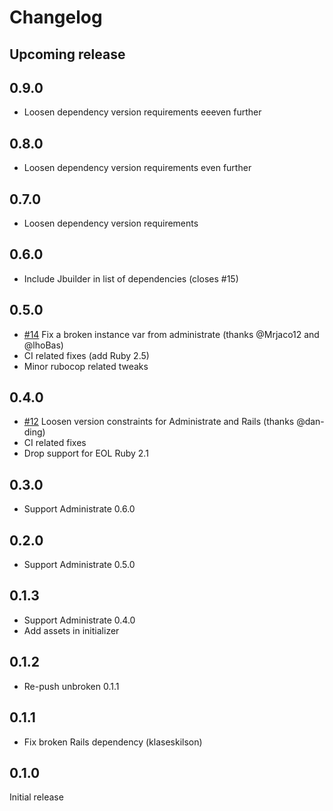 # Changelog

## Upcoming release

## 0.9.0

* Loosen dependency version requirements eeeven further

## 0.8.0

* Loosen dependency version requirements even further

## 0.7.0

* Loosen dependency version requirements

## 0.6.0

* Include Jbuilder in list of dependencies (closes #15)

## 0.5.0

* [#14](https://github.com/fishbrain/administrate-field-belongs_to_search/pull/14) Fix a broken instance var from administrate (thanks @Mrjaco12 and @lhoBas)
* CI related fixes (add Ruby 2.5)
* Minor rubocop related tweaks

## 0.4.0

* [#12](https://github.com/fishbrain/administrate-field-belongs_to_search/pull/12) Loosen version constraints for Administrate and Rails (thanks @dan-ding)
* CI related fixes
* Drop support for EOL Ruby 2.1

## 0.3.0

* Support Administrate 0.6.0

## 0.2.0

* Support Administrate 0.5.0

## 0.1.3

* Support Administrate 0.4.0
* Add assets in initializer

## 0.1.2

* Re-push unbroken 0.1.1

## 0.1.1

* Fix broken Rails dependency (klaseskilson)

## 0.1.0

Initial release
